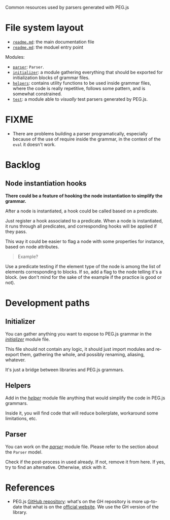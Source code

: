 Common resources used by parsers generated with PEG.js





# File system layout

- [`readme.md`](./readme.md): the main documentation file
- [`readme.md`](./readme.md): the moduel entry point

Modules: 

- [`parser`](./parser): `Parser`.
- [`initializer`](./initializer): a module gathering everything that should be exported for initialization blocks of grammar files.
- [`helpers`](./helpers): contains utility functions to be used inside grammar files, where the code is really repetitive, follows some pattern, and is somewhat constrained.
- [`test`](./test): a module able to _visually_ test parsers generated by PEG.js.





# FIXME

- There are problems building a parser programatically, especially because of the use of require inside the grammar, in the context of the `eval` it doesn't work.





# Backlog

## Node instantiation hooks

__There could be a feature of hooking the node instantiation to simplify the grammar.__

After a node is instantiated, a hook could be called based on a predicate.

Just register a hook associated to a predicate. When a node is instantiated, it runs through all predicates, and corresponding hooks will be applied if they pass.

This way it could be easier to flag a node with some properties for instance, based on node attributes.

> Example?

Use a predicate testing if the element type of the node is among the list of elements corresponding to blocks. If so, add a flag to the node telling it's a block. (we don't mind for the sake of the example if the practice is good or not).




# Development paths

## Initializer

You can gather anything you want to expose to PEG.js grammar in the [_initializer_](./initializer.js) module file.

This file should not contain any logic, it should just import modules and re-export them, gathering the whole, and possibly renaming, aliasing, whatever.

It's just a bridge between libraries and PEG.js grammars.

## Helpers

Add in the [_helper_](./helper.js) module file anything that would simplify the code in PEG.js grammars.

Inside it, you will find code that will reduce boilerplate, workaround some limitations, etc.

## Parser

You can work on the [_parser_](./parser.js) module file. Please refer to the section about the `Parser` model.

Check if the post-process in used already. If not, remove it from here. If yes, try to find an alternative. Otherwise, stick with it.






# References

- PEG.js [GitHub repository](https://github.com/dmajda/pegjs): what's on the GH repository is more up-to-date that what is on the [official website](http://pegjs.majda.cz/). We use the GH version of the library.
